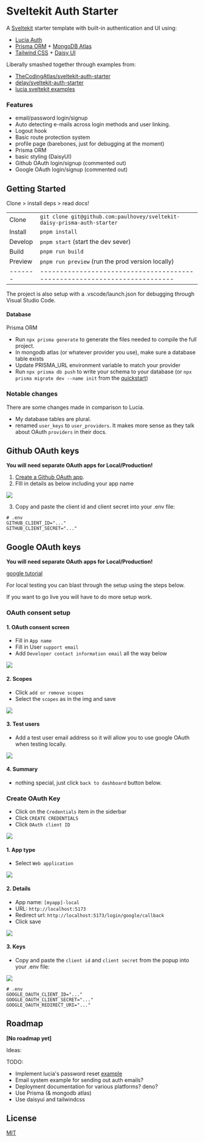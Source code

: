 # Sveltekit Auth Starter

A [Sveltekit](https://github.com/sveltejs/kit#readme) starter template with built-in authentication and UI using:
- [Lucia Auth](https://lucia-auth.com/)
- [Prisma ORM](https://www.prisma.io/docs/getting-started/quickstart) + [MongoDB Atlas](https://www.mongodb.com/atlas)
- [Tailwind CSS](https://tailwindcss.com/) + [Daisy UI](https://daisyui.com/)


Liberally smashed together through examples from:
- [TheCodingAtlas/sveltekit-auth-starter](https://github.com/TheCodingAtlas/sveltekit-auth-starter/)
- [delay/sveltekit-auth-starter](https://github.com/delay/sveltekit-auth-starter)
- [lucia sveltekit examples](https://github.com/pilcrowOnPaper/lucia/tree/main/examples/sveltekit)


### Features

- email/password login/signup
- Auto detecting e-mails across login methods and user linking.
- Logout hook
- Basic route protection system
- profile page (barebones, just for debugging at the moment)
- Prisma ORM
- basic styling (DaisyUI)
- Github OAuth login/signup (commented out)
- Google OAuth login/signup (commented out)


## Getting Started

Clone > install deps > read docs!

|         |                                                                           |
| ------- | ------------------------------------------------------------------------- |
| Clone   | `git clone git@github.com:paulhovey/sveltekit-daisy-prisma-auth-starter ` |
| Install | `pnpm install`                                                            |
| Develop | `pnpm start` (start the dev sever)                                        |
| Build   | `pnpm run build`                                                          |
| Preview | `pnpm run preview` (run the prod version locally)                         |
| ------- | ------------------------------------------------------------------------- |

The project is also setup with a .vscode/launch.json for debugging through Visual Studio Code.

#### Database

Prisma ORM

- Run `npx prisma generate` to generate the files needed to compile the full project.
- In mongodb atlas (or whatever provider you use), make sure a database table exists
- Update PRISMA_URL environment variable to match your provider
- Run `npx prisma db push` to write your schema to your database (or `npx prisma migrate dev --name init` from the [quickstart](https://www.prisma.io/docs/getting-started/quickstart))

### Notable changes

There are some changes made in comparison to Lucia.

- My database tables are plural.
- renamed `user_keys` to `user_providers`. It makes more sense as they talk about OAuth `providers` in their docs.

## Github OAuth keys

**You will need separate OAuth apps for Local/Production!**

1. [Create a Github OAuth app](https://docs.github.com/en/apps/oauth-apps/building-oauth-apps/creating-an-oauth-app).
2. FIll in details as below including your app name

<img src="tutorials/github-oauth/1.png" />

3. Copy and paste the client id and client secret into your .env file:

```
# .env
GITHUB_CLIENT_ID="..."
GITHUB_CLIENT_SECRET="..."
```

## Google OAuth keys

**You will need separate OAuth apps for Local/Production!**

[google tutorial](https://support.google.com/cloud/answer/6158849?hl=en)

For local testing you can blast through the setup using the steps below.

If you want to go live you will have to do more setup work.

### OAuth consent setup

#### 1. OAuth consent screen

- Fill in `App name`
- Fill in User `support email`
- Add `Developer contact information email` all the way below

<img src="tutorials/google-oauth/1.png" />

#### 2. Scopes

- Click `add or remove scopes`
- Select the `scopes` as in the img and save

<img src="tutorials/google-oauth/2.png" />

#### 3. Test users

- Add a test user email address so it will allow you to use google OAuth when testing locally.

<img src="tutorials/google-oauth/3.png" />

#### 4. Summary

- nothing special, just click `back to dashboard` button below.

### Create OAuth Key

- Click on the `Credentials` item in the siderbar
- Click `CREATE CREDENTIALS`
- Click `OAuth client ID`

<img src="tutorials/google-oauth/4.png" />

#### 1. App type

- Select `Web application`

<img src="tutorials/google-oauth/5.png" />

#### 2. Details

- App name: `[myapp]-local`
- URL: `http://localhost:5173`
- Redirect url: `http://localhost:5173/login/google/callback`
- Click save

<img src="tutorials/google-oauth/6.png" />

#### 3. Keys

- Copy and paste the `client id` and `client secret` from the popup into your .env file:

<img src="tutorials/google-oauth/7.png" />

```
# .env
GOOGLE_OAUTH_CLIENT_ID="..."
GOOGLE_OAUTH_CLIENT_SECRET="..."
GOOGLE_OAUTH_REDIRECT_URI="..."
```

## Roadmap

**[No roadmap yet]**

Ideas:

TODO:
- Implement lucia's password reset [example](https://lucia-auth.com/guidebook/password-reset-link)
- Email system example for sending out auth emails?
- Deployment documentation for various platforms? deno?
- Use Prisma (& mongodb atlas)
- Use daisyui and tailwindcss

## License

[MIT](LICENSE)
